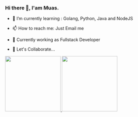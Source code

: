 ### Hi there 👋, I'am Muas.    

- 🌱 I’m currently learning : Golang, Python, Java and NodeJS

- 📫 How to reach me: Just Email me  

- 💼  Currently working as Fullstack Developer

- 🔭 Let's Collaborate...



<a href="https://github.com/muasx88">
  <img height="180em" src="https://github-readme-stats.vercel.app/api?username=muasx88&theme=dark&show_icons=true" />
  <img height="180em" src="https://github-readme-stats.vercel.app/api/top-langs/?username=muasx88&theme=dark&layout=compact" />
</a>  

<!--
**muasx88/muasx88** is a ✨ _special_ ✨ repository because its `README.md` (this file) appears on your GitHub profile.


Here are some ideas to get you started:

- 🔭 I’m currently working on ...
- 🌱 I’m currently learning ...
- 👯 I’m looking to collaborate on ...
- 🤔 I’m looking for help with ...
- 💬 Ask me about ...
- 📫 How to reach me: ...
- 😄 Pronouns: ...
- ⚡ Fun fact: ...

-->

